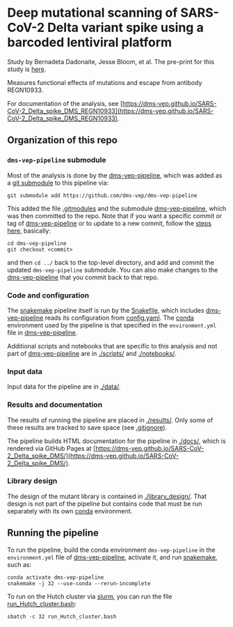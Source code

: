 # Deep mutational scanning of SARS-CoV-2 Delta variant spike using a barcoded lentiviral platform
Study by Bernadeta Dadonaite, Jesse Bloom, et al.
The pre-print for this study is [here](https://www.biorxiv.org/content/10.1101/2022.10.13.512056v1).

Measures functional effects of mutations and escape from antibody REGN10933.

For documentation of the analysis, see [https://dms-vep.github.io/SARS-CoV-2_Delta_spike_DMS_REGN10933](https://dms-vep.github.io/SARS-CoV-2_Delta_spike_DMS_REGN10933).

## Organization of this repo

### `dms-vep-pipeline` submodule

Most of the analysis is done by the [dms-vep-pipeline](https://github.com/dms-vep/dms-vep-pipeline), which was added as a [git submodule](https://git-scm.com/book/en/v2/Git-Tools-Submodules) to this pipeline via:

    git submodule add https://github.com/dms-vep/dms-vep-pipeline

This added the file [.gitmodules](.gitmodules) and the submodule [dms-vep-pipeline](dms-vep-pipeline), which was then committed to the repo.
Note that if you want a specific commit or tag of [dms-vep-pipeline](https://github.com/dms-vep/dms-vep-pipeline) or to update to a new commit, follow the [steps here](https://stackoverflow.com/a/10916398), basically:

    cd dms-vep-pipeline
    git checkout <commit>

and then `cd ../` back to the top-level directory, and add and commit the updated `dms-vep-pipeline` submodule.
You can also make changes to the [dms-vep-pipeline](https://github.com/dms-vep/dms-vep-pipeline) that you commit back to that repo.

### Code and configuration
The [snakemake](https://snakemake.readthedocs.io/) pipeline itself is run by the [Snakefile](Snakefile), which includes [dms-vep-pipeline](https://github.com/dms-vep/dms-vep-pipeline) reads its configuration from [config.yaml](config.yaml).
The [conda](https://docs.conda.io/) environment used by the pipeline is that specified in the `environment.yml` file in [dms-vep-pipeline](dms-vep-pipeline).

Additional scripts and notebooks that are specific to this analysis and not part of [dms-vep-pipeline](https://github.com/dms-vep/dms-vep-pipeline) are in [./scripts/](scripts) and [./notebooks/](notebooks).

### Input data
Input data for the pipeline are in [./data/](data).

### Results and documentation
The results of running the pipeline are placed in [./results/](results).
Only some of these results are tracked to save space (see [.gitignore](.gitignore)).

The pipeline builds HTML documentation for the pipeline in [./docs/](docs), which is rendered via GitHub Pages at [https://dms-vep.github.io/SARS-CoV-2_Delta_spike_DMS/](https://dms-vep.github.io/SARS-CoV-2_Delta_spike_DMS/).

### Library design
The design of the mutant library is contained in [./library_design/](library_design).
That design is not part of the pipeline but contains code that must be run separately with its own [conda](https://docs.conda.io/) environment.

## Running the pipeline
To run the pipeline, build the conda environment `dms-vep-pipeline` in the `environment.yml` file of [dms-vep-pipeline](https://github.com/dms-vep/dms-vep-pipeline), activate it, and run [snakemake](https://snakemake.readthedocs.io/), such as:

    conda activate dms-vep-pipeline
    snakemake -j 32 --use-conda --rerun-incomplete

To run on the Hutch cluster via [slurm](https://slurm.schedmd.com/), you can run the file [run_Hutch_cluster.bash](run_Hutch_cluster.bash):

    sbatch -c 32 run_Hutch_cluster.bash
